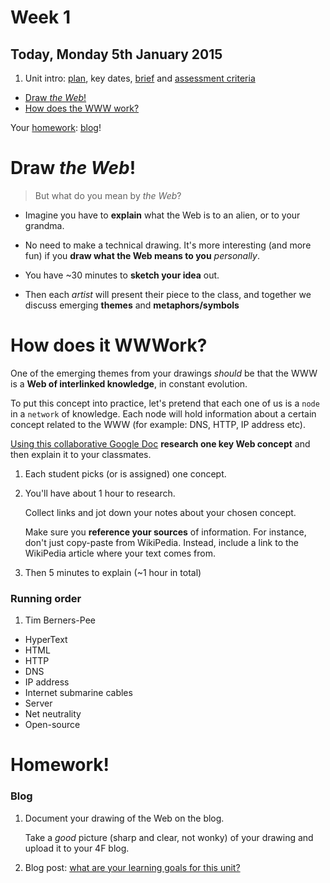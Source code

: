 # Week 1

## Today, Monday 5th January 2015

1. Unit intro: [plan](https://github.com/RavensbourneWebMedia/WEB14104#plan), key dates, [brief](https://github.com/RavensbourneWebMedia/WEB14104#brief) and [assessment criteria](https://github.com/RavensbourneWebMedia/WEB14104#assessment-criteria)
* [Draw *the Web*!](#draw-the-web)
* [How does the WWW work?](#how-does-it-wwwork)


Your [homework](#homework): [blog](#blog)!

# Draw *the Web*!	

> But what do you mean by *the Web*? 

* Imagine you have to **explain** what the Web is to an alien, or to your grandma. 

* No need to make a technical drawing. It's more interesting (and more fun) if you **draw what the Web means to you** *personally*. 

* You have ~30 minutes to **sketch your idea** out.

* Then each *artist* will present their piece to the class, and together we discuss emerging **themes** <!--(globe/planet, connections, computers, brands)--> and **metaphors/symbols** <!--(clouds, trees, cats)-->


	
# How does it WWWork?

One of the emerging themes from your drawings *should* be that the WWW is a **Web of interlinked knowledge**, in constant evolution.

To put this concept into practice, let's pretend that each one of us is a `node` in a `network` of knowledge. Each node will hold information about a certain concept related to the WWW (for example: DNS, HTTP, IP address etc). 


[Using this collaborative Google Doc](https://docs.google.com/document/d/1NrRUySCy8CUf7Wrc4cbjwxsWh_fk6jXs47oMCnEljLk/edit?usp=sharing	) **research one key Web concept** and then explain it to your classmates. 

1. Each student picks (or is assigned) one concept.

2. You'll have about 1 hour to research. 
 
 	Collect links and jot down your notes about your chosen concept. 
 	
 	Make sure you **reference your sources** of information. For instance, don't just copy-paste from WikiPedia. Instead, include a link to the WikiPedia article where your text comes from.

3. Then 5 minutes to explain (~1 hour in total)


### Running order

1. Tim Berners-Pee
* HyperText
* HTML
* HTTP
* DNS
* IP address
* Internet submarine cables
* Server
* Net neutrality
* Open-source
 

# Homework!

### Blog 

1. Document your drawing of the Web on the blog. 

	Take a *good* picture (sharp and clear, not wonky) of your drawing and upload it to your 4F blog.

2. Blog post: [what are your learning goals for this unit?](https://github.com/RavensbourneWebMedia/Blogging/blob/master/what-are-my-learning-goals.md)